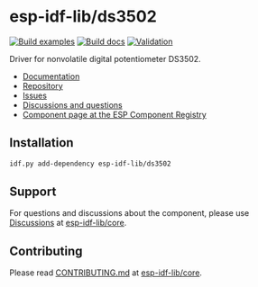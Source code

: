 # esp-idf-lib/ds3502

[![Build examples](https://github.com/esp-idf-lib/ds3502/actions/workflows//build.yml/badge.svg)](https://github.com/esp-idf-lib/ds3502/actions/workflows//build.yml)
[![Build docs](https://github.com/esp-idf-lib/ds3502/actions/workflows//build-docs.yml/badge.svg)](https://github.com/esp-idf-lib/ds3502/actions/workflows//build-docs.yml)
[![Validation](https://github.com/esp-idf-lib/ds3502/actions/workflows//validate-component.yml/badge.svg)](https://github.com/esp-idf-lib/ds3502/actions/workflows//validate-component.yml)

Driver for nonvolatile digital potentiometer DS3502.

* [Documentation](https://esp-idf-lib.github.io/ds3502/)
* [Repository](https://github.com/esp-idf-lib/ds3502)
* [Issues](https://github.com/esp-idf-lib/ds3502/issues)
* [Discussions and questions](https://github.com/esp-idf-lib/core/discussions)
* [Component page at the ESP Component Registry](https://components.espressif.com/components/esp-idf-lib/ds3502)

## Installation

```sh
idf.py add-dependency esp-idf-lib/ds3502
```

## Support

For questions and discussions about the component, please use
[Discussions](https://github.com/esp-idf-lib/core/discussions)
at [esp-idf-lib/core](https://github.com/esp-idf-lib/core).

## Contributing

Please read [CONTRIBUTING.md](https://github.com/esp-idf-lib/core/blob/main/CONTRIBUTING.md)
at [esp-idf-lib/core](https://github.com/esp-idf-lib/core).
